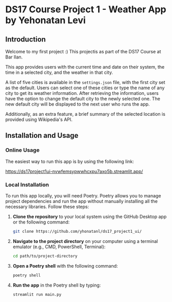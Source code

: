 # DS17 Course Project 1 - Weather App by Yehonatan Levi

## Introduction

Welcome to my first project :)
This projectis as part of the DS17 Course at Bar Ilan. 

This app provides users with the current time and date on their system, the time in a selected city, and the weather in that city.

A list of five cities is available in the `settings.json` file, with the first city set as the default. Users can select one of these cities or type the name of any city to get its weather information. After retrieving the information, users have the option to change the default city to the newly selected one. The new default city will be displayed to the next user who runs the app.

Additionally, as an extra feature, a brief summary of the selected location is provided using Wikipedia's API.

## Installation and Usage

### Online Usage

The easiest way to run this app is by using the following link:

https://ds17project1ui-nvwfemsypwwhcxpu7axo5b.streamlit.app/

### Local Installation

To run this app locally, you will need Poetry. Poetry allows you to manage project dependencies and run the app without manually installing all the necessary libraries. Follow these steps:

1. **Clone the repository** to your local system using the GitHub Desktop app or the following command:
   ```sh
   git clone https://github.com/yhonatanl/ds17_project1_ui/
2. **Navigate to the project directory** on your computer using a terminal emulator (e.g., CMD, PowerShell, Terminal):
   ```sh
   cd path/to/project-directory
3. **Open a Poetry shell** with the following command:
   ```sh
   poetry shell
4. **Run the app** in the Poetry shell by typing:
   ```sh
   streamlit run main.py

